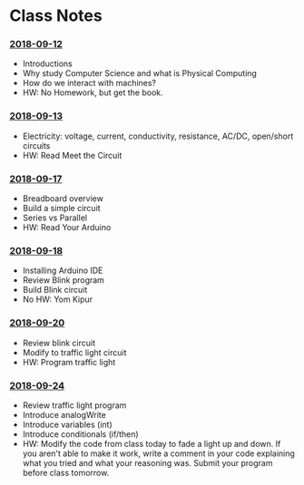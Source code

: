 # Class Notes

### [2018-09-12](Class%20Examples/2018-09-12/)
* Introductions
* Why study Computer Science and what is Physical Computing
* How do we interact with machines?
* HW: No Homework, but get the book.

### [2018-09-13](Class%20Examples/2018-09-13/)
* Electricity: voltage, current, conductivity, resistance, AC/DC, open/short circuits
* HW: Read Meet the Circuit

### [2018-09-17](Class%20Examples/2018-09-17/)
* Breadboard overview
* Build a simple circuit
* Series vs Parallel
* HW: Read Your Arduino

### [2018-09-18](Class%20Examples/2018-09-18/)
* Installing Arduino IDE
* Review Blink program
* Build Blink circuit
* No HW: Yom Kipur

### [2018-09-20](Class%20Examples/2018-09-20/)
* Review blink circuit
* Modify to traffic light circuit
* HW: Program traffic light

### [2018-09-24](Class%20Examples/2018-09-24/)
* Review traffic light program
* Introduce analogWrite
* Introduce variables (int)
* Introduce conditionals (if/then)
* HW: Modify the code from class today to fade a light up and down. If you aren't able to make it work, write a comment in your code explaining what you tried and what your reasoning was. Submit your program before class tomorrow.